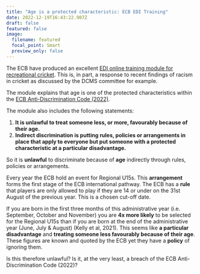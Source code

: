 ```yaml
---
title: "Age is a protected characteristic: ECB EDI Training"
date: 2022-12-19T16:43:22.907Z
draft: false
featured: false
image:
  filename: featured
  focal_point: Smart
  preview_only: false
---
```

The ECB have produced an excellent [EDI online training module for recreational cricket](https://antidiscriminationrecreationalgame.ecb.co.uk/). This is, in part, a response to recent findings of racism in cricket as discussed by the DCMS committee for example. 

The module explains that age is one of the protected characteristics within the [ECB Anti-Discrimination Code (2022)](https://resources.ecb.co.uk/ecb/document/2022/03/17/36918e2a-b649-489a-9295-ea3bb6b5d433/ECB_Anti-Discrimination_Code_2022_v5-1-.pdf).

The module also includes the following statements:

1. **It is unlawful to treat someone less, or more, favourably because of their age.**
2. **Indirect discrimination is putting rules, policies or arrangements in place that apply to everyone but put someone with a protected characteristic at a particular disadvantage.**

So it is **unlawful** to discriminate because of **age** indirectly through rules, policies or arrangements.

Every year the ECB hold an event for Regional U15s. This **arrangement** forms the first stage of the ECB international pathway. The ECB has a **rule** that players are only allowed to play if they are 14 or under on the 31st August of the previous year. This is a chosen cut-off date.

If you are born in the first three months of this administrative year (i.e. September, October and November) you are **4x more likely** to be selected for the Regional U15s than if you are born at the end of the administrative year (June, July & August) (Kelly et al, 2021). This seems like **a particular disadvantage** and **treating someone less favourably because of their age**. These figures are known and quoted by the ECB yet they have a **policy** of ignoring them.

Is this therefore unlawful? Is it, at the very least, a breach of the ECB Anti-Discrimination Code (2022)?